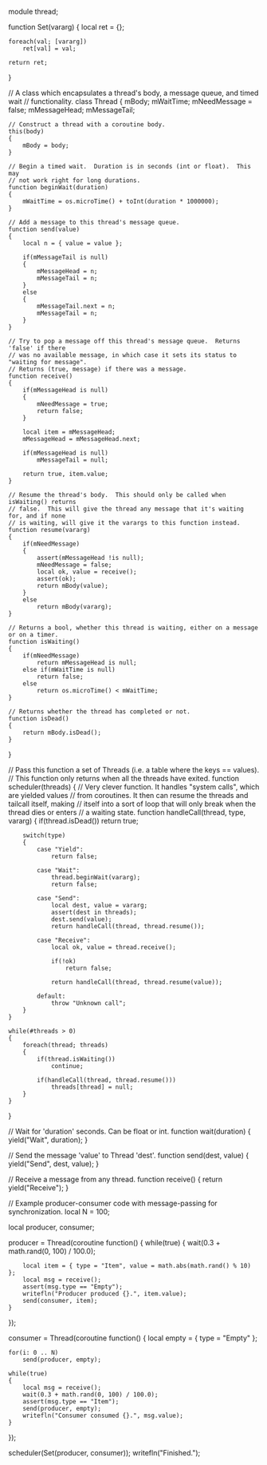 module thread;

function Set(vararg)
{
	local ret = {};

	foreach(val; [vararg])
		ret[val] = val;

	return ret;
}

// A class which encapsulates a thread's body, a message queue, and timed wait
// functionality.
class Thread
{
	mBody;
	mWaitTime;
	mNeedMessage = false;
	mMessageHead;
	mMessageTail;

	// Construct a thread with a coroutine body.
	this(body)
	{
		mBody = body;
	}

	// Begin a timed wait.  Duration is in seconds (int or float).  This may
	// not work right for long durations.
	function beginWait(duration)
	{
		mWaitTime = os.microTime() + toInt(duration * 1000000);
	}

	// Add a message to this thread's message queue.
	function send(value)
	{
		local n = { value = value };

		if(mMessageTail is null)
		{
			mMessageHead = n;
			mMessageTail = n;
		}
		else
		{
			mMessageTail.next = n;
			mMessageTail = n;
		}
	}

	// Try to pop a message off this thread's message queue.  Returns 'false' if there
	// was no available message, in which case it sets its status to "waiting for message".
	// Returns (true, message) if there was a message.
	function receive()
	{
		if(mMessageHead is null)
		{
			mNeedMessage = true;
			return false;
		}

		local item = mMessageHead;
		mMessageHead = mMessageHead.next;

		if(mMessageHead is null)
			mMessageTail = null;

		return true, item.value;
	}

	// Resume the thread's body.  This should only be called when isWaiting() returns
	// false.  This will give the thread any message that it's waiting for, and if none
	// is waiting, will give it the varargs to this function instead.
	function resume(vararg)
	{
		if(mNeedMessage)
		{
			assert(mMessageHead !is null);
			mNeedMessage = false;
			local ok, value = receive();
			assert(ok);
			return mBody(value);
		}
		else
			return mBody(vararg);
	}

	// Returns a bool, whether this thread is waiting, either on a message or on a timer.
	function isWaiting()
	{
		if(mNeedMessage)
			return mMessageHead is null;
		else if(mWaitTime is null)
			return false;
		else
			return os.microTime() < mWaitTime;
	}

	// Returns whether the thread has completed or not.
	function isDead()
	{
		return mBody.isDead();
	}
}

// Pass this function a set of Threads (i.e. a table where the keys == values).
// This function only returns when all the threads have exited.
function scheduler(threads)
{
	// Very clever function.  It handles "system calls", which are yielded values
	// from coroutines.  It then can resume the threads and tailcall itself, making
	// itself into a sort of loop that will only break when the thread dies or enters
	// a waiting state.
	function handleCall(thread, type, vararg)
	{
		if(thread.isDead())
			return true;

		switch(type)
		{
			case "Yield":
				return false;

			case "Wait":
				thread.beginWait(vararg);
				return false;

			case "Send":
				local dest, value = vararg;
				assert(dest in threads);
				dest.send(value);
				return handleCall(thread, thread.resume());

			case "Receive":
				local ok, value = thread.receive();

				if(!ok)
					return false;

				return handleCall(thread, thread.resume(value));

			default:
				throw "Unknown call";
		}
	}

	while(#threads > 0)
	{
		foreach(thread; threads)
		{
			if(thread.isWaiting())
				continue;

			if(handleCall(thread, thread.resume()))
				threads[thread] = null;
		}
	}
}

// Wait for 'duration' seconds.  Can be float or int.
function wait(duration)
{
	yield("Wait", duration);
}

// Send the message 'value' to Thread 'dest'.
function send(dest, value)
{
	yield("Send", dest, value);
}

// Receive a message from any thread.
function receive()
{
	return yield("Receive");
}

// Example producer-consumer code with message-passing for synchronization.
local N = 100;

local producer, consumer;

producer = Thread(coroutine function()
{
	while(true)
	{
		wait(0.3 + math.rand(0, 100) / 100.0);

		local item = { type = "Item", value = math.abs(math.rand() % 10) };
		local msg = receive();
		assert(msg.type == "Empty");
		writefln("Producer produced {}.", item.value);
		send(consumer, item);
	}
});

consumer = Thread(coroutine function()
{
	local empty = { type = "Empty" };

	for(i: 0 .. N)
		send(producer, empty);

	while(true)
	{
		local msg = receive();
		wait(0.3 + math.rand(0, 100) / 100.0);
		assert(msg.type == "Item");
		send(producer, empty);
		writefln("Consumer consumed {}.", msg.value);
	}
});

scheduler(Set(producer, consumer));
writefln("Finished.");